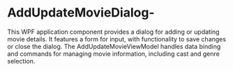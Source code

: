 # AddUpdateMovieDialog-
This WPF application component provides a dialog for adding or updating movie details. It features a form for input, with functionality to save changes or close the dialog. The AddUpdateMovieViewModel handles data binding and commands for managing movie information, including cast and genre selection.
